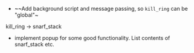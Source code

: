 * ~~Add background script and message passing, so `kill_ring` can be "global"~

kill_ring -> snarf_stack

* implement popup for some good functionality. List contents of snarf_stack etc.